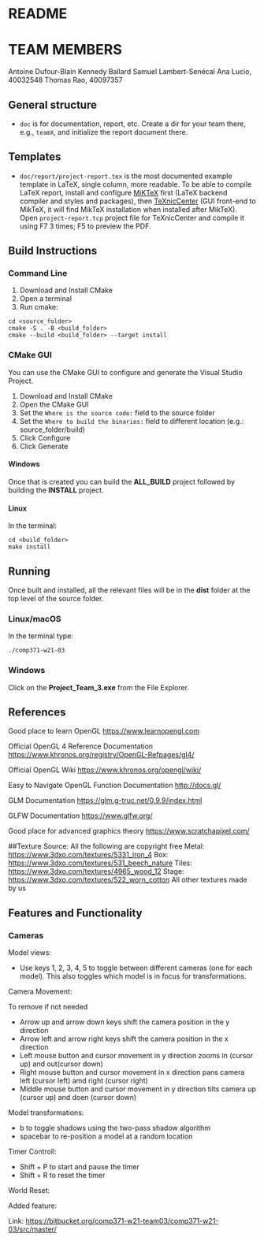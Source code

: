 # README #

# TEAM MEMBERS #
Antoine Dufour-Blain
Kennedy Ballard
Samuel Lambert-Senécal
Ana Lucio, 40032548
Thomas Rao, 40097357
## General structure ##

* `doc` is for documentation, report, etc. Create a dir for your team there, e.g., `teamX`, and initialize the report document there.

## Templates ##

* `doc/report/project-report.tex` is the most documented example template in LaTeX, single column, more readable. To be able to compile LaTeX report, install and configure [MiKTeX](http://miktex.org) first (LaTeX backend compiler and styles and packages), then [TeXnicCenter](http://texniccenter.org) (GUI front-end to MikTeX, it will find MikTeX installation when installed after MikTeX). Open `project-report.tcp` project file for TeXnicCenter and compile it using F7 3 times; F5 to preview the PDF.

## Build Instructions

### Command Line

1. Download and Install CMake
2. Open a terminal
3. Run cmake:

```
cd <source_folder>
cmake -S . -B <build_folder>
cmake --build <build_folder> --target install
```

### CMake GUI

You can use the CMake GUI to configure and generate the Visual Studio Project.

1. Download and Install CMake
2. Open the CMake GUI
3. Set the `Where is the source code:` field to the source folder
4. Set the `Where to build the binaries:` field to different location (e.g.: source_folder/build)
5. Click Configure
6. Click Generate

#### Windows

Once that is created you can build the **ALL_BUILD** project followed by building
the **INSTALL** project.

#### Linux

In the terminal:

```
cd <build_folder>
make install
```


## Running

Once built and installed, all the relevant files will be in the **dist** folder
at the top level of the source folder.

### Linux/macOS

In the terminal type:

```
./comp371-w21-03
```

### Windows

Click on the **Project_Team_3.exe** from the File Explorer.

## References

Good place to learn OpenGL
https://www.learnopengl.com

Official OpenGL 4 Reference Documentation
https://www.khronos.org/registry/OpenGL-Refpages/gl4/

Official OpenGL Wiki
https://www.khronos.org/opengl/wiki/

Easy to Navigate OpenGL Function Documentation
http://docs.gl/

GLM Documentation
https://glm.g-truc.net/0.9.9/index.html

GLFW Documentation
https://www.glfw.org/

Good place for advanced graphics theory
https://www.scratchapixel.com/


##Texture Source:
All the following are copyright free
Metal: https://www.3dxo.com/textures/5331_iron_4
Box: https://www.3dxo.com/textures/531_beech_nature
Tiles: https://www.3dxo.com/textures/4965_wood_12
Stage: https://www.3dxo.com/textures/522_worn_cotton
All other textures made by us

## Features and Functionality
### Cameras
Model views:

- Use keys 1, 2, 3, 4, 5 to toggle between different cameras (one for each model). This also toggles which model is in focus for transformations.

Camera Movement:

 To remove if not needed

* Arrow up and arrow down keys shift the camera position in the y direction
* Arrow left and arrow right keys shift the camera position in the x direction
* Left mouse button and cursor movement in y direction zooms in (cursor up) and out(cursor down)
* Right mouse button and cursor movement in x direction pans camera left (cursor left) amd right (cursor right)
* Middle mouse button and cursor movement in y direction tilts camera up (cursor up) and doen (cursor down)

Model transformations:




* b to toggle shadows using the two-pass shadow algorithm 
* spacebar to re-position a model at a random location 


Timer Controll:
* Shift + P to start and pause the timer
* Shift + R to reset the timer

World Reset:


Added feature:

Link:
https://bitbucket.org/comp371-w21-team03/comp371-w21-03/src/master/


